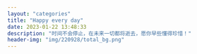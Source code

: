 ```yaml
---
layout: "categories"
title: "Happy every day"
date: 2023-01-22 13:48:33
description: "时间不会停止，在未来一切都将逝去，愿你早些懂得珍惜！"
header-img: "img/220928/total_bg.png"
---
```

